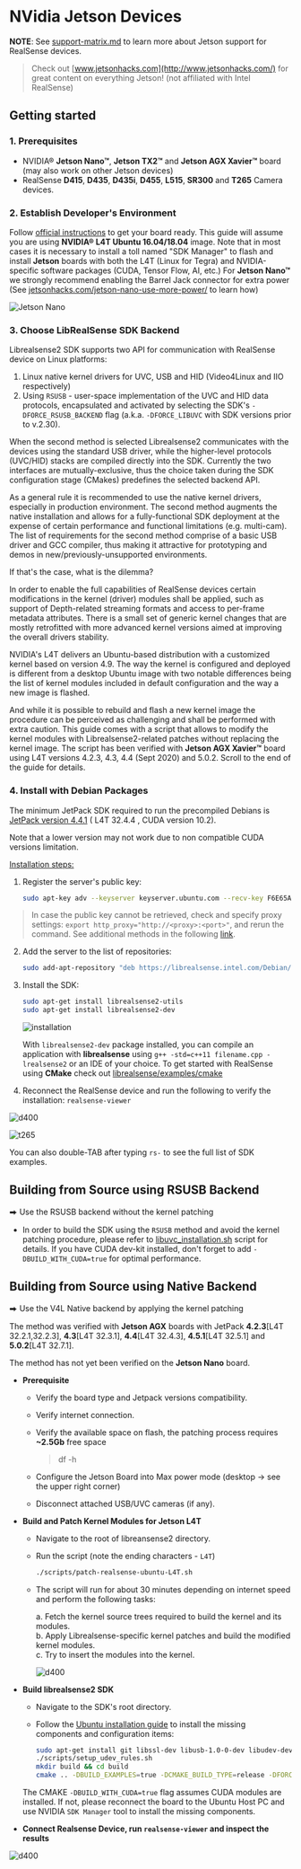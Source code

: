 # NVidia Jetson Devices

**NOTE**: See [support-matrix.md](./support-matrix.md) to learn more about Jetson support for RealSense devices.

> Check out [www.jetsonhacks.com](http://www.jetsonhacks.com/) for great content on everything Jetson! (not affiliated with Intel RealSense)

## Getting started

### 1. Prerequisites

* NVIDIA® **Jetson Nano™**, **Jetson TX2™** and **Jetson AGX Xavier™** board (may also work on other Jetson devices)
* RealSense **D415**, **D435**, **D435i**, **D455**, **L515**, **SR300** and **T265** Camera devices.

### 2. Establish Developer's Environment

Follow [official instructions](https://developer.nvidia.com/embedded/learn/getting-started-jetson) to get your board ready. This guide will assume you are using **NVIDIA® L4T Ubuntu 16.04/18.04** image. Note that in most cases it is necessary to install a toll named "SDK Manager" to flash and install **Jetson** boards with both the L4T (Linux for Tegra) and NVIDIA-specific software packages (CUDA, Tensor Flow, AI, etc.)
For **Jetson Nano™** we strongly recommend enabling the Barrel Jack connector for extra power (See [jetsonhacks.com/jetson-nano-use-more-power/](https://www.jetsonhacks.com/2019/04/10/jetson-nano-use-more-power/) to learn how)

![Jetson Nano](./img/jetson.jpg)

### 3. Choose LibRealSense SDK Backend

Librealsense2 SDK supports two API for communication with RealSense device on Linux platforms:

1. Linux native kernel drivers for UVC, USB and HID (Video4Linux and IIO respectively)
2. Using `RSUSB` - user-space implementation of the UVC and HID data protocols, encapsulated and activated by selecting the SDK's `-DFORCE_RSUSB_BACKEND` flag (a.k.a. `-DFORCE_LIBUVC` with SDK versions prior to v.2.30).  

When the second method is selected Librealsense2 communicates with the devices using the standard USB driver, while the higher-level protocols  (UVC/HID) stacks are compiled directly into the SDK.
Currently the two interfaces are mutually-exclusive, thus the choice taken during the SDK configuration stage (CMakes) predefines the selected backend API.

As a general rule it is recommended to use the native kernel drivers, especially in production environment.
The second method augments the native installation and allows for a fully-functional SDK deployment at the expense of certain performance and functional limitations (e.g. multi-cam).
The list of requirements for the second method comprise of a basic USB driver and GCC compiler, thus making it attractive for prototyping and demos in new/previously-unsupported environments.

If that's the case, what is the dilemma?

In order to enable the full capabilities of RealSense devices certain modifications in the kernel (driver) modules shall be applied, such as support of Depth-related streaming formats and access to per-frame metadata attributes. There is a small set of generic kernel changes that are mostly retrofitted with more advanced kernel versions aimed at improving the overall drivers stability.

NVIDIA's L4T delivers an Ubuntu-based distribution with a customized kernel based on version 4.9. The way the kernel is configured and deployed is different from a desktop Ubuntu image with two notable differences being the list of kernel modules included in default configuration and the way a new image is flashed.

And while it is possible to rebuild and flash a new kernel image the procedure can be perceived as challenging and shall be performed with extra caution.
This guide comes with a script that allows to modify the kernel modules with Librealsense2-related patches without replacing the kernel image. The script has been verified with **Jetson AGX Xavier™** board using L4T versions 4.2.3, 4.3, 4.4 (Sept 2020) and 5.0.2. Scroll to the end of the guide for details.

### 4. Install with Debian Packages
 The minimum JetPack SDK required to run the precompiled Debians is [JetPack version 4.4.1](https://developer.nvidia.com/jetpack-sdk-441-archive) ( L4T 32.4.4 , CUDA version 10.2).

Note that a lower version may not work due to non compatible CUDA versions limitation.

<u>Installation steps:</u>

1. Register the server's public key:

    ```sh
    sudo apt-key adv --keyserver keyserver.ubuntu.com --recv-key F6E65AC044F831AC80A06380C8B3A55A6F3EFCDE || sudo apt-key adv --keyserver hkp://keyserver.ubuntu.com:80 --recv-key F6E65AC044F831AC80A06380C8B3A55A6F3EFCDE
    ```

  > In case the public key cannot be retrieved, check and specify proxy settings: `export http_proxy="http://<proxy>:<port>"`, and rerun the command. See additional methods in the following [link](https://unix.stackexchange.com/questions/361213/unable-to-add-gpg-key-with-apt-key-behind-a-proxy).  


2. Add the server to the list of repositories:

    ```sh
    sudo add-apt-repository "deb https://librealsense.intel.com/Debian/apt-repo $(lsb_release -cs) main" -u
    ```

3. Install the SDK:

    ```sh
    sudo apt-get install librealsense2-utils
    sudo apt-get install librealsense2-dev
    ```

    ![installation](./img/install-jetson.png)

    With `librealsense2-dev` package installed, you can compile an application with **librealsense** using `g++ -std=c++11 filename.cpp -lrealsense2` or an IDE of your choice. To get started with RealSense using **CMake** check out [librealsense/examples/cmake](https://github.com/IntelRealSense/librealsense/tree/master/examples/cmake)

4. Reconnect the RealSense device and run the following to verify the installation: `realsense-viewer`

![d400](./img/jetson-d400.png)

![t265](./img/jetson-t265.png)

You can also double-TAB after typing `rs-` to see the full list of SDK examples.

## Building from Source using **RSUSB** Backend

⮕ Use the RSUSB backend without the kernel patching

* In order to build the SDK using the `RSUSB` method and avoid the kernel patching procedure, please refer to [libuvc_installation.sh](https://github.com/IntelRealSense/librealsense/blob/master/scripts/libuvc_installation.sh) script for details. If you have CUDA dev-kit installed, don't forget to add `-DBUILD_WITH_CUDA=true` for optimal performance.

## Building from Source using **Native** Backend

⮕ Use the V4L Native backend by applying the kernel patching

The method was verified with **Jetson AGX** boards with JetPack **4.2.3**[L4T 32.2.1,32.2.3], **4.3**[L4T 32.3.1], **4.4**[L4T 32.4.3], **4.5.1**[L4T 32.5.1] and **5.0.2**[L4T 32.7.1].

The method has not yet been verified on the **Jetson Nano** board.

* **Prerequisite**

  * Verify the board type and Jetpack versions compatibility.  
  * Verify internet connection.  
  * Verify the available space on flash, the patching process requires **~2.5Gb** free space  
    
    >df -h
  * Configure the Jetson Board into Max power mode (desktop -> see the upper right corner)  
  * Disconnect attached USB/UVC cameras (if any).  

* **Build and Patch Kernel Modules for Jetson L4T**

  * Navigate to the root of libreansense2 directory.  
  * Run the script (note the ending characters - `L4T`)

    ```sh
    ./scripts/patch-realsense-ubuntu-L4T.sh  
    ```

  * The script will run for about 30 minutes depending on internet speed and perform the following tasks:

    a. Fetch the kernel source trees required to build the kernel and its modules.  
    b. Apply Librealsense-specific kernel patches and build the modified kernel modules.  
    c. Try to insert the modules into the kernel.

    ![d400](./img/jetson_l4t_kernel_patches.png)

* **Build librealsense2 SDK**  
  
  * Navigate to the SDK's root directory.  
  * Follow the [Ubuntu installation guide](./installation.md) to install the missing components and configuration items:

    ```sh
    sudo apt-get install git libssl-dev libusb-1.0-0-dev libudev-dev pkg-config libgtk-3-dev -y
    ./scripts/setup_udev_rules.sh  
    mkdir build && cd build  
    cmake .. -DBUILD_EXAMPLES=true -DCMAKE_BUILD_TYPE=release -DFORCE_RSUSB_BACKEND=false -DBUILD_WITH_CUDA=true && make -j$(($(nproc)-1)) && sudo make install
    ```

  The CMAKE `-DBUILD_WITH_CUDA=true` flag assumes CUDA modules are installed. If not, please reconnect the board to the Ubuntu Host PC and use NVIDIA `SDK Manager` tool to install the missing components.

* **Connect Realsense Device, run `realsense-viewer` and inspect the results**

![d400](./img/jetson_l4t_sensors_md.png)
